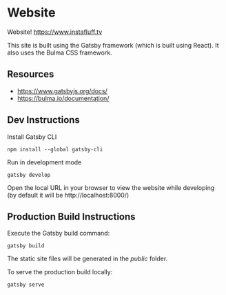 # Website
Website! https://www.instafluff.tv

This site is built using the Gatsby framework (which is built using React).
It also uses the Bulma CSS framework.

## Resources ##

- https://www.gatsbyjs.org/docs/
- https://bulma.io/documentation/

## Dev Instructions ##

Install Gatsby CLI
```
npm install --global gatsby-cli
```

Run in development mode
```
gatsby develop
```

Open the local URL in your browser to view the website while developing (by default it will be http://localhost:8000/)

## Production Build Instructions ##

Execute the Gatsby build command:
```
gatsby build
```
The static site files will be generated in the *public* folder.

To serve the production build locally:
```
gatsby serve
```
